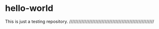 # hello-world
This is just a testing repository.
///////////////////////////////////////////////////////
